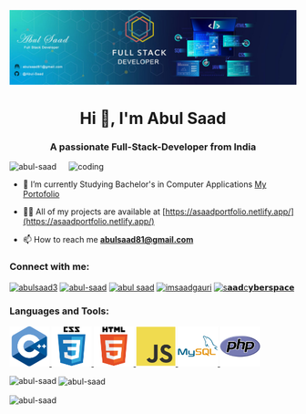 ![logo](https://github.com/Abul-Saad/Abul-Saad/blob/main/Banner%20all%20records.jpg)

<h1 align="center">Hi 👋, I'm Abul Saad</h1>
<h3 align="center">A passionate Full-Stack-Developer from India</h3>

<img align="right" alt="coding" width="400" src="https://camo.githubusercontent.com/7de37139d0b4c1ce40865e799b446c0e963a3dd8fb68d239707237c40604fa3d/68747470733a2f2f63646e2e6472696262626c652e636f6d2f75736572732f3733303730332f73637265656e73686f74732f363538313234332f6176656e746f2e676966">

<p align="left"> <img src="https://komarev.com/ghpvc/?username=abul-saad&label=Profile%20views&color=0e75b6&style=flat" alt="abul-saad" /> </p>

- 🔭 I’m currently Studying Bachelor's in Computer Applications [My Portofolio](https://asaadportfolio.netlify.app/)

- 👨‍💻 All of my projects are available at [https://asaadportfolio.netlify.app/](https://asaadportfolio.netlify.app/)

- 📫 How to reach me **abulsaad81@gmail.com**

<h3 align="left">Connect with me:</h3>
<p align="left">
<a href="https://twitter.com/abulsaad3" target="blank"><img align="center" src="https://raw.githubusercontent.com/rahuldkjain/github-profile-readme-generator/master/src/images/icons/Social/twitter.svg" alt="abulsaad3" height="30" width="40"  /></a>
<a href="https://linkedin.com/in/abul-saad" target="blank"><img align="center" src="https://raw.githubusercontent.com/rahuldkjain/github-profile-readme-generator/master/src/images/icons/Social/linked-in-alt.svg" alt="abul-saad" height="30" width="40" /></a>
<a href="https://fb.com/abul saad" target="blank"><img align="center" src="https://raw.githubusercontent.com/rahuldkjain/github-profile-readme-generator/master/src/images/icons/Social/facebook.svg" alt="abul saad" height="30" width="40" /></a>
<a href="https://instagram.com/imsaadgauri" target="blank"><img align="center" src="https://raw.githubusercontent.com/rahuldkjain/github-profile-readme-generator/master/src/images/icons/Social/instagram.svg" alt="imsaadgauri" height="30" width="40" /></a>
<a href="https://www.youtube.com/c/saad cyberspace" target="blank"><img align="center" src="https://raw.githubusercontent.com/rahuldkjain/github-profile-readme-generator/master/src/images/icons/Social/youtube.svg" alt="s𝗮𝗮𝗱c𝘆𝗯𝗲𝗿𝘀𝗽𝗮𝗰𝗲" height="30" width="40" /></a>
</p>

<h3 align="left">Languages and Tools:</h3>
<p align="left"> <a href="#" target="_blank" rel="noreferrer"> <img src="https://raw.githubusercontent.com/devicons/devicon/master/icons/cplusplus/cplusplus-original.svg" alt="cplusplus" width="70" height="70"/> </a> <a href="#" target="_blank" rel="noreferrer"> <img src="https://raw.githubusercontent.com/devicons/devicon/master/icons/css3/css3-original-wordmark.svg" alt="css3" width="70" height="70"/> </a> <a href="#" target="_blank" rel="noreferrer"> <img src="https://raw.githubusercontent.com/devicons/devicon/master/icons/html5/html5-original-wordmark.svg" alt="html5" width="70" height="70"/> </a> <a href="#" target="_blank" rel="noreferrer"> <img src="https://raw.githubusercontent.com/devicons/devicon/master/icons/javascript/javascript-original.svg" alt="javascript" width="70" height="70"/> </a> <a href="#" target="_blank" rel="noreferrer"> <img src="https://raw.githubusercontent.com/devicons/devicon/master/icons/mysql/mysql-original-wordmark.svg" alt="mysql" width="70" height="70"/> </a> <a href="#" target="_blank" rel="noreferrer"> <img src="https://raw.githubusercontent.com/devicons/devicon/master/icons/php/php-original.svg" alt="php" width="70" height="70"/> </a> </p>

<p><img align="left" src="https://github-readme-stats.vercel.app/api/top-langs?username=abul-saad&show_icons=true&locale=en&layout=compact" alt="abul-saad" /></p>

<p>&nbsp;<img align="center" src="https://github-readme-stats.vercel.app/api?username=abul-saad&show_icons=true&locale=en" alt="abul-saad" /></p>

<p><img align="center" src="https://github-readme-streak-stats.herokuapp.com/?user=abul-saad&" alt="abul-saad" /></p>
